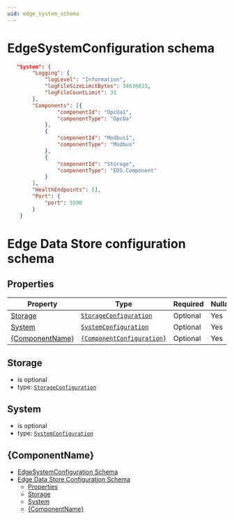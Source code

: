 ```yaml
---
uid: edge_system_schema
---
```


# EdgeSystemConfiguration schema

```json
   "System": {
        "Logging": {
            "logLevel": "Information",
            "logFileSizeLimitBytes": 34636833,
            "logFileCountLimit": 31
        },
        "Components": [{
                "componentId": "OpcUa1",
                "componentType": "OpcUa"
            },
            {
                "componentId": "Modbus1",
                "componentType": "Modbus"
            },
            {
                "componentId": "Storage",
                "componentType": "EDS.Component"
            }
        ],
        "HealthEndpoints": [],
        "Port": {
            "port": 5590
        }
    }
```

# Edge Data Store configuration schema

## Properties

| Property                                        | Type      | Required | Nullable | Defined by                            |
| ----------------------------------------------- | --------- | -------- | -------- | ------------------------------------- |
| [Storage](#storage)         | [`StorageConfiguration`](xref:storage_schema) | Optional | Yes      | StorageConfiguration |
| [System](#system) | [`SystemConfiguration`](xref:system_schema) | Optional | Yes      | SystemConfiguration |
| [{ComponentName}](#system) | [`{ComponentConfiguration}`](#system) | Optional | Yes      | {ComponentConfiguration} |

## Storage

- is optional
- type: [`StorageConfiguration`](xref:storage_schema)

## System

- is optional
- type: [`SystemConfiguration`](xref:system_schema)

## {ComponentName}
- [EdgeSystemConfiguration Schema](#edgesystemconfiguration-schema)
- [Edge Data Store Configuration Schema](#edge-system-configuration-schema)
  - [Properties](#properties)
  - [Storage](#storage)
  - [System](#system)
  - [{ComponentName}](#componentname)

